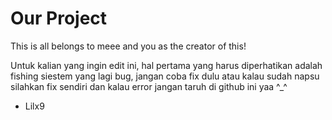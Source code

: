 # Our Project
This is all belongs to meee and you as the creator of this!

Untuk kalian yang ingin edit ini, hal pertama yang harus diperhatikan adalah fishing siestem yang lagi bug, jangan coba fix dulu atau kalau sudah napsu silahkan fix sendiri dan kalau error jangan taruh di github ini yaa ^_^

- Lilx9
